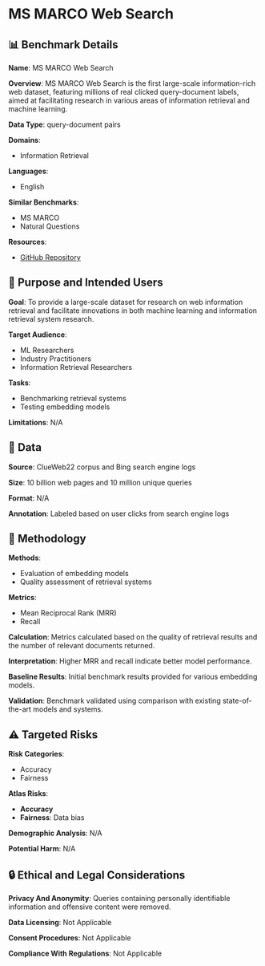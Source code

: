 # MS MARCO Web Search

## 📊 Benchmark Details

**Name**: MS MARCO Web Search

**Overview**: MS MARCO Web Search is the first large-scale information-rich web dataset, featuring millions of real clicked query-document labels, aimed at facilitating research in various areas of information retrieval and machine learning.

**Data Type**: query-document pairs

**Domains**:
- Information Retrieval

**Languages**:
- English

**Similar Benchmarks**:
- MS MARCO
- Natural Questions

**Resources**:
- [GitHub Repository](https://github.com/microsoft/MS-MARCO-Web-Search)

## 🎯 Purpose and Intended Users

**Goal**: To provide a large-scale dataset for research on web information retrieval and facilitate innovations in both machine learning and information retrieval system research.

**Target Audience**:
- ML Researchers
- Industry Practitioners
- Information Retrieval Researchers

**Tasks**:
- Benchmarking retrieval systems
- Testing embedding models

**Limitations**: N/A

## 💾 Data

**Source**: ClueWeb22 corpus and Bing search engine logs

**Size**: 10 billion web pages and 10 million unique queries

**Format**: N/A

**Annotation**: Labeled based on user clicks from search engine logs

## 🔬 Methodology

**Methods**:
- Evaluation of embedding models
- Quality assessment of retrieval systems

**Metrics**:
- Mean Reciprocal Rank (MRR)
- Recall

**Calculation**: Metrics calculated based on the quality of retrieval results and the number of relevant documents returned.

**Interpretation**: Higher MRR and recall indicate better model performance.

**Baseline Results**: Initial benchmark results provided for various embedding models.

**Validation**: Benchmark validated using comparison with existing state-of-the-art models and systems.

## ⚠️ Targeted Risks

**Risk Categories**:
- Accuracy
- Fairness

**Atlas Risks**:
- **Accuracy**
- **Fairness**: Data bias

**Demographic Analysis**: N/A

**Potential Harm**: N/A

## 🔒 Ethical and Legal Considerations

**Privacy And Anonymity**: Queries containing personally identifiable information and offensive content were removed.

**Data Licensing**: Not Applicable

**Consent Procedures**: Not Applicable

**Compliance With Regulations**: Not Applicable
